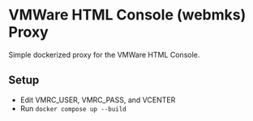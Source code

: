 # VMWare HTML Console (webmks) Proxy

Simple dockerized proxy for the VMWare HTML Console.

## Setup

- Edit VMRC_USER, VMRC_PASS, and VCENTER
- Run `docker compose up --build`
